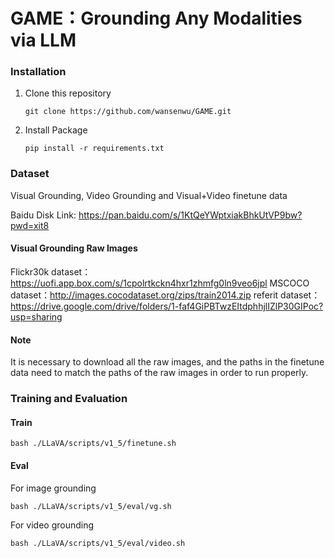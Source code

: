 # GAME：Grounding Any Modalities via LLM

### Installation

1. Clone this repository 

   ```
   git clone https://github.com/wansenwu/GAME.git
   ```
   
2. Install Package

   ```
   pip install -r requirements.txt
   ```

### Dataset

Visual Grounding, Video Grounding and Visual+Video finetune data

Baidu Disk Link: https://pan.baidu.com/s/1KtQeYWptxiakBhkUtVP9bw?pwd=xit8  

#### Visual Grounding Raw Images

Flickr30k dataset：https://uofi.app.box.com/s/1cpolrtkckn4hxr1zhmfg0ln9veo6jpl
MSCOCO dataset：http://images.cocodataset.org/zips/train2014.zip
referit dataset：https://drive.google.com/drive/folders/1-faf4GiPBTwzEItdphhjlIZlP30GIPoc?usp=sharing

#### Note

It is necessary to download all the raw images, and the paths in the finetune data need to match the paths of the raw images in order to run properly.

### Training and Evaluation

#### Train 

```
bash ./LLaVA/scripts/v1_5/finetune.sh
```

#### Eval

For image grounding 

```
bash ./LLaVA/scripts/v1_5/eval/vg.sh
```

For video grounding 

```
bash ./LLaVA/scripts/v1_5/eval/video.sh
```

